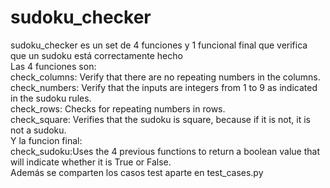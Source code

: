 # sudoku_checker
sudoku_checker es un set de 4 funciones y 1 funcional final que verifica que un sudoku está correctamente hecho<br>
Las 4 funciones son:<br>
  check_columns: Verify that there are no repeating numbers in the columns.<br>
  check_numbers: Verify that the inputs are integers from 1 to 9 as indicated in the sudoku rules.<br>
  check_rows: Checks for repeating numbers in rows.<br>
  check_square: Verifies that the sudoku is square, because if it is not, it is not a sudoku.<br>
Y la funcion final:<br>
  check_sudoku:Uses the 4 previous functions to return a boolean value that will indicate whether it is True or False.<br>
Además se comparten los casos test aparte en test_cases.py